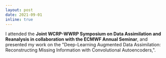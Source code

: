 ```yaml
---
layout: post
date: 2021-09-01
inline: true
---
```



I attended the **Joint WCRP-WWRP Symposium on Data Assimilation and Reanalysis in collaboration with the ECMWF Annual Seminar**, and presented my work on the "Deep-Learning Augmented Data Assimilation: Reconstructing Missing Information with Convolutional Autoencoders,".



